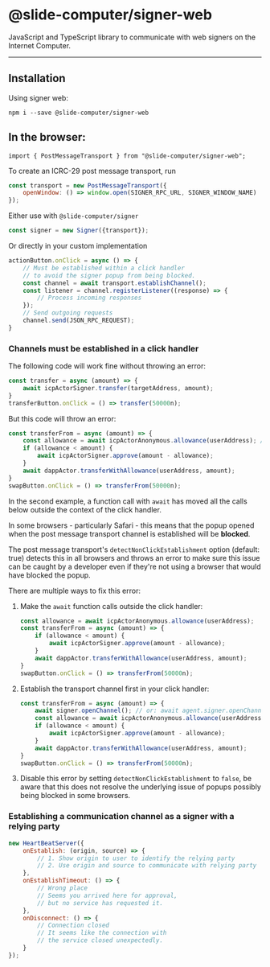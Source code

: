 # @slide-computer/signer-web

JavaScript and TypeScript library to communicate with web signers on the Internet Computer.

---

## Installation

Using signer web:

```
npm i --save @slide-computer/signer-web
```

## In the browser:

```
import { PostMessageTransport } from "@slide-computer/signer-web";
```

To create an ICRC-29 post message transport, run

```js
const transport = new PostMessageTransport({
    openWindow: () => window.open(SIGNER_RPC_URL, SIGNER_WINDOW_NAME)
});
```

Either use with `@slide-computer/signer`

```js
const signer = new Signer({transport});
```

Or directly in your custom implementation

```js
actionButton.onClick = async () => {
    // Must be established within a click handler
    // to avoid the signer popup from being blocked.
    const channel = await transport.establishChannel();
    const listener = channel.registerListener((response) => {
        // Process incoming responses
    });
    // Send outgoing requests
    channel.send(JSON_RPC_REQUEST);
}
```

### Channels must be established in a click handler

The following code will work fine without throwing an error:

```js
const transfer = async (amount) => {
    await icpActorSigner.transfer(targetAddress, amount);
}
transferButton.onClick = () => transfer(50000n);
```

But this code will throw an error:

```js
const transferFrom = async (amount) => {
    const allowance = await icpActorAnonymous.allowance(userAddress); // <- Issue
    if (allowance < amount) {
        await icpActorSigner.approve(amount - allowance);
    }
    await dappActor.transferWithAllowance(userAddress, amount);
}
swapButton.onClick = () => transferFrom(50000n);
```

In the second example, a function call with `await` has moved all the calls below outside the context of the click
handler.

In some browsers - particularly Safari - this means that the popup opened when the post message transport channel is
established will be **blocked**.

The post message transport's `detectNonClickEstablishment` option (default: true) detects this in all browsers and
throws an error to make sure this issue can be caught by a developer even if they're not using a browser that would have
blocked the popup.

There are multiple ways to fix this error:

1. Make the `await` function calls outside the click handler:
    ```js
    const allowance = await icpActorAnonymous.allowance(userAddress);
    const transferFrom = async (amount) => {
        if (allowance < amount) {
            await icpActorSigner.approve(amount - allowance);
        }
        await dappActor.transferWithAllowance(userAddress, amount);
    }
    swapButton.onClick = () => transferFrom(50000n);
    ```
2. Establish the transport channel first in your click handler:
    ```js
    const transferFrom = async (amount) => {
        await signer.openChannel(); // or: await agent.signer.openChannel();
        const allowance = await icpActorAnonymous.allowance(userAddress);
        if (allowance < amount) {
            await icpActorSigner.approve(amount - allowance);
        }
        await dappActor.transferWithAllowance(userAddress, amount);
    }
    swapButton.onClick = () => transferFrom(50000n);
    ```
3. Disable this error by setting `detectNonClickEstablishment` to `false`, be aware that this does not resolve the
   underlying issue of popups possibly being blocked in some browsers.

### Establishing a communication channel as a signer with a relying party

```js
new HeartBeatServer({
    onEstablish: (origin, source) => {
        // 1. Show origin to user to identify the relying party
        // 2. Use origin and source to communicate with relying party
    },
    onEstablishTimeout: () => {
        // Wrong place
        // Seems you arrived here for approval,
        // but no service has requested it.
    },
    onDisconnect: () => {
        // Connection closed
        // It seems like the connection with
        // the service closed unexpectedly.
    }
});
```